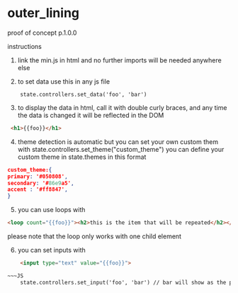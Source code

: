 # outer_lining

proof of concept p.1.0.0

instructions 
1. link the min.js in html and no further imports will be needed anywhere else

2. to set data use this in any js file 
~~~JS
    state.controllers.set_data('foo', 'bar')
~~~
3. to display the data in html, call it with double curly braces, and any time the data is changed it will be reflected in the DOM   
~~~HTML
 <h1>{{foo}}</h1>
~~~
       

4. theme detection is automatic but you can set your own custom them with 
  state.controllers.set_theme("custom_theme")
  you can define your custom theme in state.themes in this format
~~~JSON
custom_theme:{
primary: '#050808',
secondary: '#86e9a5',
accent : '#ff8847',
}
~~~

5. you can use loops with 
~~~HTML
<loop count="{{foo}}"><h2>this is the item that will be repeated</h2></loop>
~~~


please note that the loop only works with one child element

6. you can set inputs with 

~~~HTML
    <input type="text" value="{{foo}}">

~~~JS
    state.controllers.set_input('foo', 'bar') // bar will show as the placeholder 

~~~
